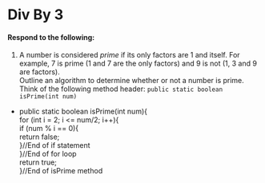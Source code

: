 # Div By 3
#### Respond to the following:

1. A number is considered *prime* if its only factors are 1 and itself. For example, 7 is prime (1 and 7 are the only factors) and 9 is not (1, 3 and 9 are factors).  
Outline an algorithm to determine whether or not a number is prime.  
Think of the following method header:
`public static boolean isPrime(int num)`

  * public static boolean isPrime(int num){  
    for (int i = 2; i <= num/2; i++){    
      if (num % i == 0){      
        return false;        
      }//End of if statement      
    }//End of for loop     
    return true;    
  }//End of isPrime method
